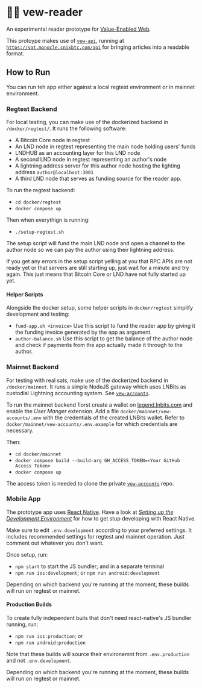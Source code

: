 # 👨‍🔬 vew-reader

An experimental reader prototype for [Value-Enabled Web](https://github.com/seetee-io/value-enabled-web).

This protoype makes use of [`vew-api`](https://github.com/seetee-io/vew-api), running at [`https://vat.monocle.cnixbtc.com/api`](https://vat.monocle.cnixbtc.com/api) for bringing articles into a readable format.

## How to Run

You can run teh app either against a local regtest environment or in mainnet environment.

### Regtest Backend

For local testing, you can make use of the dockerized backend in `/docker/regtest/`.
It runs the following software:

- A Bitcoin Core node in regtest
- An LND node in regtest representing the main node holding users' funds
- LNDHUB as an accounting layer for this LND node
- A second LND node in regtest representing an author's node
- A lightning address server for this author node hosting the lighting address `author@localhost:3001`
- A third LND node that serves as funding source for the reader app.

To run the regtest backend:

- `cd docker/regtest`
- `docker compose up`

Then when everythign is running:

- `./setup-regtest.sh`

The setup script will fund the main LND node and open a channel to the author node so we can pay the author using their lightning address.

If you get any errors in the setup script yelling at you that RPC APIs are not ready yet or that servers are still starting up, just wait for a minute and try again.
This just means that Bitcoin Core or LND have not fully started up yet.


#### Helper Scripts

Alongside the docker setup, some helper scripts in `docker/regtest` simplify development and testing:

- `fund-app.sh <invoice>` Use this script to fund the reader app by giving it the funding invoice generated by the app as argument.
- `author-balance.sh` Use this script to get the balance of the author node and check if payments from the app actually made it through to the author.

### Mainnet Backend

For testing with real sats, make use of the dockerized backend in `/docker/mainnet`.
It runs a simple NodeJS gateway which uses LNBits as custodial Lightning accounting system.
See [`vew-accounts`](https://github.com/seetee-io/vew-accounts).

To run the mainnet backend fiorst create a wallet on [legend.lnbits.com](https://legend.lnbits.com) and enable the _User Manger_ extension.
Add a file `docker/mainnet/vew-accounts/.env` with the credentials of the created LNBits wallet.
Refer to `docker/mainnet/vew-accounts/.env.example` for which credentials are necessary.

Then:

- `cd docker/mainnet`
- `docker compose build --build-arg GH_ACCESS_TOKEN=<Your GitHub Access Token>`
- `docker compose up`

The access token is needed to clone the private [`vew-accounts`](https://github.com/seetee-io/vew-accounts) repo.

### Mobile App

The prototype app uses [React Native](https://reactnative.dev).
Have a look at [_Setting up the Development Environment_](https://reactnative.dev/docs/environment-setup) for how to get stup developing with React Native.

Make sure to edit `.env.development` according to your preferred settings.
It includes recommended settings for regtest and mainnet operation.
Just comment out whatever you don't want.

Once setup, run:

- `npm start` to start the JS bundler; and in a separate terminal
- `npm run ios:development`; or `npm run android:development`

Depending on which backend you're running at the moment, these builds will run on regtest or mainnet.

#### Production Builds

To create fully independent buils that don't need react-native's JS bundler running, run:

- `npm run ios:production`; or
- `npm run android:production`

Note that these builds will source their environemnt from `.env.production` and not `.env.development`.

Depending on which backend you're running at the moment, these builds will run on regtest or mainnet.
